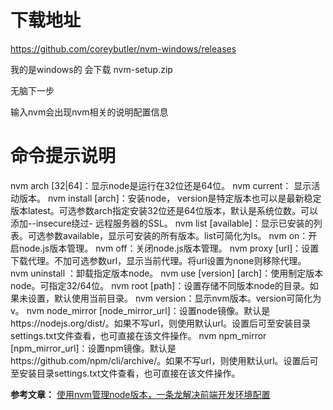 # 下载地址
https://github.com/coreybutler/nvm-windows/releases

我的是windows的 会下载 nvm-setup.zip

无脑下一步 

输入nvm会出现nvm相关的说明配置信息

# 命令提示说明

nvm arch [32|64]：显示node是运行在32位还是64位。
nvm current： 显示活动版本。
nvm install <version> [arch]：安装node， version是特定版本也可以是最新稳定版本latest。可选参数arch指定安装32位还是64位版本，默认是系统位数。可以添加--insecure绕过- 远程服务器的SSL。
nvm list [available]：显示已安装的列表。可选参数available，显示可安装的所有版本。list可简化为ls。
nvm on：开启node.js版本管理。
nvm off：关闭node.js版本管理。
nvm proxy [url]：设置下载代理。不加可选参数url，显示当前代理。将url设置为none则移除代理。
nvm uninstall <version>：卸载指定版本node。
nvm use [version] [arch]：使用制定版本node。可指定32/64位。
nvm root [path]：设置存储不同版本node的目录。如果未设置，默认使用当前目录。
nvm version：显示nvm版本。version可简化为v。
nvm node_mirror [node_mirror_url]：设置node镜像。默认是https://nodejs.org/dist/。如果不写url，则使用默认url。设置后可至安装目录settings.txt文件查看，也可直接在该文件操作。
nvm npm_mirror [npm_mirror_url]：设置npm镜像。默认是https://github.com/npm/cli/archive/。如果不写url，则使用默认url。设置后可至安装目录settings.txt文件查看，也可直接在该文件操作。




**参考文章：**
[使用nvm管理node版本，一条龙解决前端开发环境配置](https://juejin.cn/post/7011398696999288839)